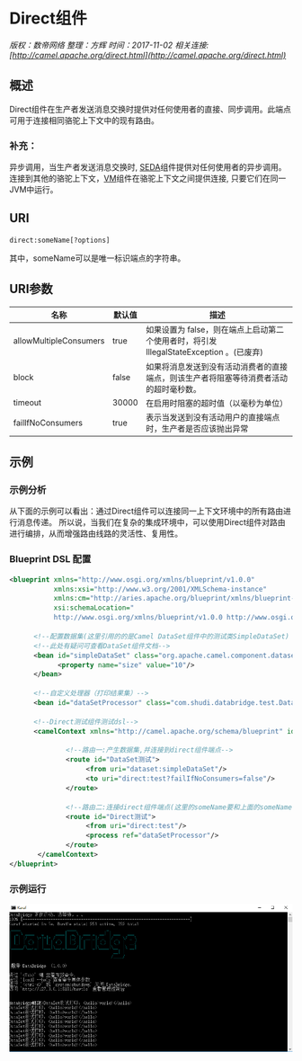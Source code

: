 # Direct组件

*版权：数帝网络*
*整理：方辉*
*时间：2017-11-02*
*相关连接:[http://camel.apache.org/direct.html](http://camel.apache.org/direct.html)*

## 概述

Direct组件在生产者发送消息交换时提供对任何使用者的直接、同步调用。此端点可用于连接相同骆驼上下文中的现有路由。

### 补充：

异步调用，当生产者发送消息交换时, [SEDA](http://camel.apache.org/seda.html)组件提供对任何使用者的异步调用。
连接到其他的骆驼上下文，[VM](http://camel.apache.org/vm.html)组件在骆驼上下文之间提供连接, 只要它们在同一JVM中运行。

## URI

```
direct:someName[?options]
```

其中，someName可以是唯一标识端点的字符串。

## URI参数
名称|默认值|描述
----|----|----
allowMultipleConsumers|true|如果设置为 false，则在端点上启动第二个使用者时，将引发IllegalStateException 。(已废弃)
block|false|如果将消息发送到没有活动消费者的直接端点，则该生产者将阻塞等待消费者活动的超时毫秒数。
timeout|30000|在启用时阻塞的超时值（以毫秒为单位）
failIfNoConsumers|true|表示当发送到没有活动用户的直接端点时，生产者是否应该抛出异常

## 示例

### 示例分析

从下面的示例可以看出：通过Direct组件可以连接同一上下文环境中的所有路由进行消息传递。
所以说，当我们在复杂的集成环境中，可以使用Direct组件对路由进行编排，从而增强路由线路的灵活性、复用性。


### Blueprint DSL 配置

```xml
<blueprint xmlns="http://www.osgi.org/xmlns/blueprint/v1.0.0"
           xmlns:xsi="http://www.w3.org/2001/XMLSchema-instance"
           xmlns:cm="http://aries.apache.org/blueprint/xmlns/blueprint-cm/v1.0.0"
           xsi:schemaLocation="
           http://www.osgi.org/xmlns/blueprint/v1.0.0 http://www.osgi.org/xmlns/blueprint/v1.0.0/blueprint.xsd">

      <!--配置数据集(这里引用的的是Camel DataSet组件中的测试类SimpleDataSet) -->
      <!--此处有疑问可查看DataSet组件文档-->
	  <bean id="simpleDataSet" class="org.apache.camel.component.dataset.SimpleDataSet">
            <property name="size" value="10"/>
      </bean>

      <!--自定义处理器（打印结果集）-->
	  <bean id="dataSetProcessor" class="com.shudi.databridge.test.DataSetProcessor"/>

	  <!--Direct测试组件测试dsl-->
	  <camelContext xmlns="http://camel.apache.org/schema/blueprint" id="测试">
	
              <!--路由一:产生数据集,并连接到direct组件端点-->
              <route id="DataSet测试">
                   <from uri="dataset:simpleDataSet"/>
				   <to uri="direct:test?failIfNoConsumers=false"/>
              </route>   
			  
              <!--路由二:连接direct组件端点(这里的someName要和上面的someName一致)，通过处理器打印数据-->
              <route id="Direct测试">
                   <from uri="direct:test"/>
				   <process ref="dataSetProcessor"/>
              </route> 		  
	   </camelContext>	  	  
</blueprint>
```

### 示例运行
![](./images/TIM截图20171102114356.png)

